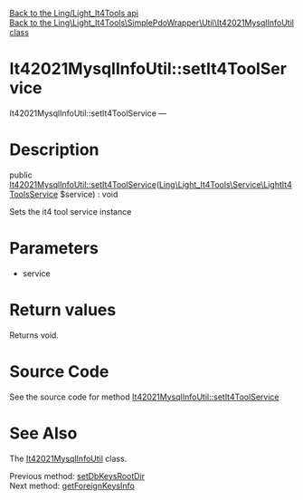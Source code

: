 [Back to the Ling/Light_It4Tools api](https://github.com/lingtalfi/Light_It4Tools/blob/master/doc/api/Ling/Light_It4Tools.md)<br>
[Back to the Ling\Light_It4Tools\SimplePdoWrapper\Util\It42021MysqlInfoUtil class](https://github.com/lingtalfi/Light_It4Tools/blob/master/doc/api/Ling/Light_It4Tools/SimplePdoWrapper/Util/It42021MysqlInfoUtil.md)


It42021MysqlInfoUtil::setIt4ToolService
================



It42021MysqlInfoUtil::setIt4ToolService — 




Description
================


public [It42021MysqlInfoUtil::setIt4ToolService](https://github.com/lingtalfi/Light_It4Tools/blob/master/doc/api/Ling/Light_It4Tools/SimplePdoWrapper/Util/It42021MysqlInfoUtil/setIt4ToolService.md)([Ling\Light_It4Tools\Service\LightIt4ToolsService](https://github.com/lingtalfi/Light_It4Tools/blob/master/doc/api/Ling/Light_It4Tools/Service/LightIt4ToolsService.md) $service) : void




Sets the it4 tool service instance




Parameters
================


- service

    


Return values
================

Returns void.








Source Code
===========
See the source code for method [It42021MysqlInfoUtil::setIt4ToolService](https://github.com/lingtalfi/Light_It4Tools/blob/master/SimplePdoWrapper/Util/It42021MysqlInfoUtil.php#L43-L46)


See Also
================

The [It42021MysqlInfoUtil](https://github.com/lingtalfi/Light_It4Tools/blob/master/doc/api/Ling/Light_It4Tools/SimplePdoWrapper/Util/It42021MysqlInfoUtil.md) class.

Previous method: [setDbKeysRootDir](https://github.com/lingtalfi/Light_It4Tools/blob/master/doc/api/Ling/Light_It4Tools/SimplePdoWrapper/Util/It42021MysqlInfoUtil/setDbKeysRootDir.md)<br>Next method: [getForeignKeysInfo](https://github.com/lingtalfi/Light_It4Tools/blob/master/doc/api/Ling/Light_It4Tools/SimplePdoWrapper/Util/It42021MysqlInfoUtil/getForeignKeysInfo.md)<br>


